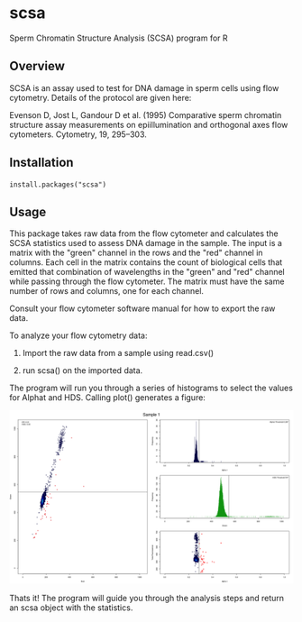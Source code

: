 # scsa
Sperm Chromatin Structure Analysis (SCSA) program for R

## Overview
SCSA is an assay used to test for DNA damage in sperm cells using flow cytometry. Details of the protocol are given here:

Evenson D, Jost L, Gandour D et al. (1995) Comparative sperm chromatin structure assay measurements on epiillumination and orthogonal axes flow cytometers. Cytometry, 19, 295–303.

## Installation

```
install.packages("scsa")
```

## Usage
This package takes raw data from the flow cytometer and calculates the SCSA statistics used to assess DNA damage in the sample. The input is a matrix with the "green" channel in the rows and the "red" channel in columns. Each cell in the matrix contains the count of biological cells that emitted that combination of wavelengths in the "green" and "red" channel while passing through the flow cytometer. The matrix must have the same number of rows and columns, one for each channel. 

Consult your flow cytometer software manual for how to export the raw data. 

To analyze your flow cytometry data:

1) Import the raw data from a sample using read.csv()

2) run scsa() on the imported data.

The program will run you through a series of histograms to select the values for Alphat and HDS. Calling plot() generates a figure:

![SCSA_plot](https://github.com/chadsmith123/scsa/blob/master/exdata/sample_plot.png)

Thats it! The program will guide you through the analysis steps and return an scsa object with the statistics.
